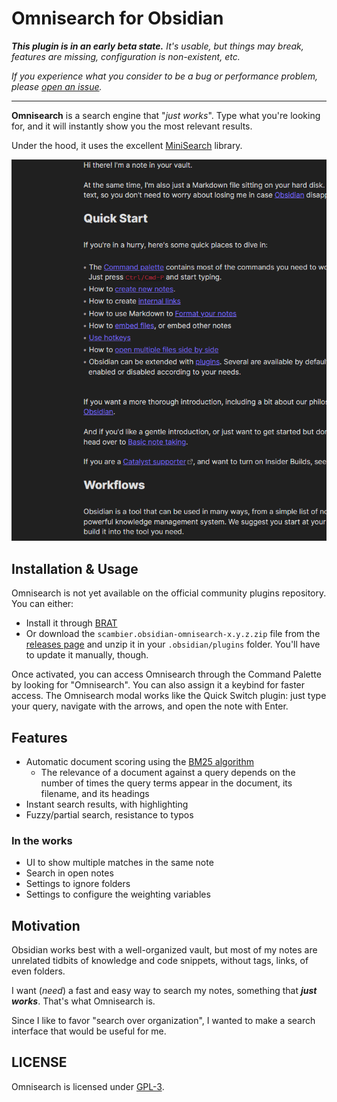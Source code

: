# Omnisearch for Obsidian

_**This plugin is in an early beta state.** It's usable, but things may break, features are missing, configuration is non-existent, etc._

_If you experience what you consider to be a bug or performance problem, please [open an issue](https://github.com/scambier/obsidian-omnisearch/issues)._

---

**Omnisearch** is a search engine that "_just works_". Type what you're looking for, and it will instantly show you the most relevant results.

Under the hood, it uses the excellent [MiniSearch](https://github.com/lucaong/minisearch) library.

![](images/omnisearch.gif)

## Installation & Usage

Omnisearch is not yet available on the official community plugins repository. You can either:

- Install it through [BRAT](https://github.com/TfTHacker/obsidian42-brat)
- Or download the `scambier.obsidian-omnisearch-x.y.z.zip` file from the [releases page](https://github.com/scambier/obsidian-omnisearch/releases) and unzip it in your `.obsidian/plugins` folder. You'll have to update it manually, though.

Once activated, you can access Omnisearch through the Command Palette by looking for "Omnisearch". You can also assign it a keybind for faster access. The Omnisearch modal works like the Quick Switch plugin: just type your query, navigate with the arrows, and open the note with Enter.

## Features

- Automatic document scoring using the [BM25 algorithm](https://github.com/lucaong/minisearch/issues/129#issuecomment-1046257399)
  - The relevance of a document against a query depends on the number of times the query terms appear in the document, its filename, and its headings
- Instant search results, with highlighting
- Fuzzy/partial search, resistance to typos

### In the works

- UI to show multiple matches in the same note
- Search in open notes
- Settings to ignore folders 
- Settings to configure the weighting variables


## Motivation

Obsidian works best with a well-organized vault, but most of my notes are unrelated tidbits of knowledge and code snippets, without tags, links, of even folders.

I want (_need_) a fast and easy way to search my notes, something that _**just works**_. That's what Omnisearch is.

Since I like to favor "search over organization", I wanted to make a search interface that would be useful for me.

## LICENSE

Omnisearch is licensed under [GPL-3](https://tldrlegal.com/license/gnu-general-public-license-v3-(gpl-3)).